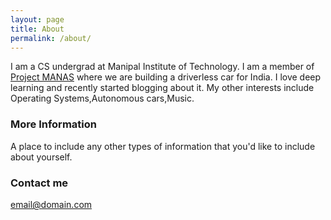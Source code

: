 ```yaml
---
layout: page
title: About
permalink: /about/
---
```


I am a CS undergrad at Manipal Institute of Technology. I am a member of [Project MANAS](http://projectmanas.in) where we are building a driverless car for India. I love deep learning and recently started blogging about it. My other interests include Operating Systems,Autonomous cars,Music. 

### More Information

A place to include any other types of information that you'd like to include about yourself.

### Contact me

[email@domain.com](mailto:srk97c@gmail.com)